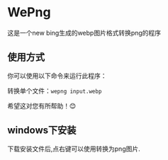 # WePng
这是一个new bing生成的webp图片格式转换png的程序

## 使用方式

你可以使用以下命令来运行此程序：

转换单个文件：`wepng input.webp`

希望这对您有所帮助！😊

## windows下安装
下载安装文件后,点右键可以使用转换为png图片.